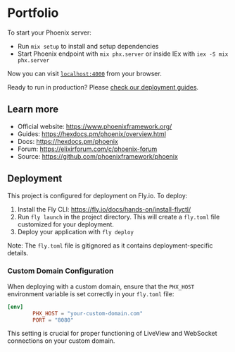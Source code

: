 # Portfolio

To start your Phoenix server:

* Run `mix setup` to install and setup dependencies
* Start Phoenix endpoint with `mix phx.server` or inside IEx with `iex -S mix phx.server`

Now you can visit [`localhost:4000`](http://localhost:4000) from your browser.

Ready to run in production? Please [check our deployment guides](https://hexdocs.pm/phoenix/deployment.html).

## Learn more

* Official website: <https://www.phoenixframework.org/>
* Guides: <https://hexdocs.pm/phoenix/overview.html>
* Docs: <https://hexdocs.pm/phoenix>
* Forum: <https://elixirforum.com/c/phoenix-forum>
* Source: <https://github.com/phoenixframework/phoenix>

## Deployment

This project is configured for deployment on Fly.io. To deploy:

1. Install the Fly CLI: <https://fly.io/docs/hands-on/install-flyctl/>
2. Run `fly launch` in the project directory. This will create a `fly.toml` file customized for your deployment.
3. Deploy your application with `fly deploy`

Note: The `fly.toml` file is gitignored as it contains deployment-specific details.

### Custom Domain Configuration

When deploying with a custom domain, ensure that the `PHX_HOST` environment variable is set correctly in your `fly.toml` file:

```toml
[env]
        PHX_HOST = "your-custom-domain.com"
        PORT = "8080"
```

This setting is crucial for proper functioning of LiveView and WebSocket connections on your custom domain.
